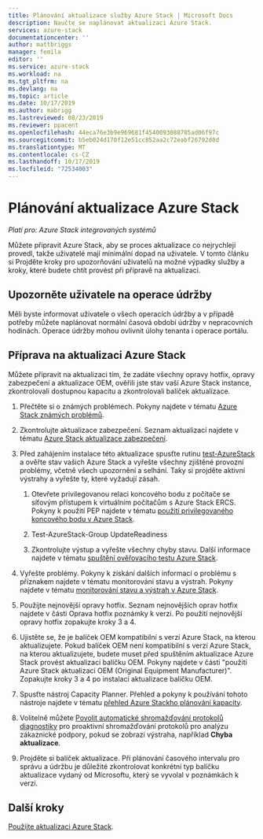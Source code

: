 ```yaml
---
title: Plánování aktualizace služby Azure Stack | Microsoft Docs
description: Naučte se naplánovat aktualizaci Azure Stack.
services: azure-stack
documentationcenter: ''
author: mattbriggs
manager: femila
editor: ''
ms.service: azure-stack
ms.workload: na
ms.tgt_pltfrm: na
ms.devlang: na
ms.topic: article
ms.date: 10/17/2019
ms.author: mabrigg
ms.lastreviewed: 08/23/2019
ms.reviewer: ppacent
ms.openlocfilehash: 44eca76e3b9e969681f4540093088785ad06f97c
ms.sourcegitcommit: b5eb024d170f12e51cc852aa2c72eabf26792d8d
ms.translationtype: MT
ms.contentlocale: cs-CZ
ms.lasthandoff: 10/17/2019
ms.locfileid: "72534003"
---
```

# <a name="plan-for-an-azure-stack-update"></a>Plánování aktualizace Azure Stack

*Platí pro: Azure Stack integrovaných systémů*

Můžete připravit Azure Stack, aby se proces aktualizace co nejrychleji provedl, takže uživatelé mají minimální dopad na uživatele. V tomto článku si Projděte kroky pro upozorňování uživatelů na možné výpadky služby a kroky, které budete chtít provést při přípravě na aktualizaci.

## <a name="notify-your-users-of-maintenance-operations"></a>Upozorněte uživatele na operace údržby

Měli byste informovat uživatele o všech operacích údržby a v případě potřeby můžete naplánovat normální časová období údržby v nepracovních hodinách. Operace údržby mohou ovlivnit úlohy tenanta i operace portálu.

## <a name="prepare-for-an-azure-stack-update"></a>Příprava na aktualizaci Azure Stack

Můžete připravit na aktualizaci tím, že zadáte všechny opravy hotfix, opravy zabezpečení a aktualizace OEM, ověřili jste stav vaší Azure Stack instance, zkontrolovali dostupnou kapacitu a zkontrolovali balíček aktualizace.

1. Přečtěte si o známých problémech. Pokyny najdete v tématu [Azure Stack známých problémů](https://docs.microsoft.com/azure-stack/operator/release-notes).

2. Zkontrolujte aktualizace zabezpečení. Seznam aktualizací najdete v tématu [Azure Stack aktualizace zabezpečení](https://docs.microsoft.com/azure-stack/operator/release-notes-security-updates).

3. Před zahájením instalace této aktualizace spusťte rutinu [test-AzureStack](https://docs.microsoft.com/azure-stack/operator/azure-stack-diagnostic-test) a ověřte stav vašich Azure Stack a vyřešte všechny zjištěné provozní problémy, včetně všech upozornění a selhání. Taky si projděte aktivní výstrahy a vyřešte ty, které vyžadují zásah.

    1. Otevřete privilegovanou relaci koncového bodu z počítače se síťovým přístupem k virtuálním počítačům s Azure Stack ERCS. Pokyny k použití PEP najdete v tématu [použití privilegovaného koncového bodu v Azure Stack](https://docs.microsoft.com/azure-stack/operator/azure-stack-privileged-endpoint).

    2. Test-AzureStack-Group UpdateReadiness

    3. Zkontrolujte výstup a vyřešte všechny chyby stavu. Další informace najdete v tématu [spuštění ověřovacího testu Azure Stack](https://docs.microsoft.com/azure-stack/operator/azure-stack-diagnostic-test).

4. Vyřešte problémy. Pokyny k získání dalších informací o problému s příznakem najdete v tématu monitorování stavu a výstrah. Pokyny najdete v tématu [monitorování stavu a výstrah v Azure Stack](https://docs.microsoft.com/azure-stack/operator/azure-stack-monitor-health).

5. Použijte nejnovější opravy hotfix. Seznam nejnovějších oprav hotfix najdete v části Oprava hotfix poznámky k verzi. Po použití nejnovější opravy hotfix zopakujte kroky 3 a 4.

6. Ujistěte se, že je balíček OEM kompatibilní s verzí Azure Stack, na kterou aktualizujete. Pokud balíček OEM není kompatibilní s verzí Azure Stack, na kterou aktualizujete, budete muset před spuštěním aktualizace Azure Stack provést aktualizaci balíčku OEM. Pokyny najdete v části "použití Azure Stack aktualizací OEM (Original Equipment Manufacturer)". Zopakujte kroky 3 a 4 po instalaci aktualizace balíčku OEM.

7. Spusťte nástroj Capacity Planner. Přehled a pokyny k používání tohoto nástroje najdete v tématu [přehled Azure Stackho plánování kapacity](https://docs.microsoft.com/azure-stack/operator/azure-stack-capacity-planning-overview).

8. Volitelně můžete [Povolit automatické shromažďování protokolů diagnostiky](azure-stack-configure-automatic-diagnostic-log-collection.md) pro proaktivní shromažďování protokolů pro analýzu zákaznické podpory, pokud se zobrazí výstraha, například **Chyba aktualizace**. 

8. Projděte si balíček aktualizace. Při plánování časového intervalu pro správu a údržbu je důležité zkontrolovat konkrétní typ balíčku aktualizace vydaný od Microsoftu, který se vyvolal v poznámkách k verzi.

## <a name="next-steps"></a>Další kroky

[Použijte aktualizaci Azure Stack](azure-stack-apply-updates.md).
